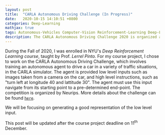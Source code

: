 ```yaml
---
layout: post
title:  "CARLA Autonomous Driving Challenge (In Progress)"
date:   2020-10-15 14:10:51 +0800
categories: Deep-Learning
mathjax: true
tags: Autonomous-Vehicles Computer-Vision Reinforcement-Learning Deep-Learning Machine-Learning Pytorch Python Unsupervised-Learning Self-supervised-Learning
description: The CARLA Autonomous Driving Challenge 2020 is organized as part of the Machine Learning for Autonomous Driving Workshop at NeurIPS 2020. It involves training an autonomous agent to drive a car in a variety of traffic situations. This is my project for NYU's Deep Reinforcement Learning course, taught by Prof. Lerrel Pinto (<i>NYU</i>). This post will be updated after the course project deadline, which is 11<sup>th</sup> December, 2020.
---
```



During the Fall of 2020, I was enrolled in NYU's *Deep Reinforcement Learning course*, taught by Prof. *Lerrel Pinto*. For my course project, I chose to work on the CARLA Autonomous Driving Challenge, which involves training an autonomous agent to drive a car in a variety of traffic situations, in the CARLA simulator. The agent is provided low level inputs such as images taken from a camera on the car, and high level instructions, such as "turn left at longitude 40 and lattitude 30". The agent must use this input navigate from its starting point to a pre-determined end-point. The competition is organized by Neurips. More details about the challenge can be found [`here`](https://leaderboard.carla.org/challenge/).

We will be focusing on generating a good representation of the low level input.

This post will be updated after the course project deadline on 11<sup>th</sup> December.
